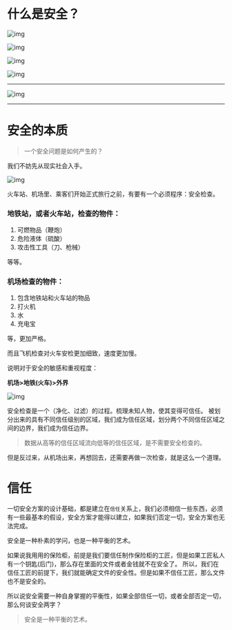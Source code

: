 # 什么是安全？

![img](https://aceld.gitbooks.io/attack-tool/content/%E5%AE%89%E5%85%A802.png)

![img](https://aceld.gitbooks.io/attack-tool/content/%E5%AE%89%E5%85%A803.jpeg)

![img](https://aceld.gitbooks.io/attack-tool/content/%E5%AE%89%E5%85%A804.jpeg)

![img](https://aceld.gitbooks.io/attack-tool/content/%E5%AE%89%E5%85%A805.jpg)

------

![img](https://aceld.gitbooks.io/attack-tool/content/%E5%AE%89%E5%85%A801.png)

------

# 安全的本质

> 一个安全问题是如何产生的？

我们不妨先从现实社会入手。

![img](https://aceld.gitbooks.io/attack-tool/content/%E5%AE%89%E5%85%A806.jpg)

火车站、机场里、乘客们开始正式旅行之前，有要有一个必须程序：安全检查。

### 地铁站，或者火车站，检查的物件：

1. 可燃物品（鞭炮）
2. 危险液体（硫酸）
3. 攻击性工具（刀、枪械）

等等。

### 机场检查的物件：

1. 包含地铁站和火车站的物品
2. 打火机
3. 水
4. 充电宝

等，更加严格。

而且飞机检查对火车安检更加细致，速度更加慢。

说明对于安全的敏感和重视程度：

**机场>地铁(火车)>外界**

![img](https://aceld.gitbooks.io/attack-tool/content/%E5%AE%89%E5%85%A807.png)

安全检查是一个（净化、过滤）的过程。梳理未知人物，使其变得可信任。 被划分出来的具有不同信任级别的区域，我们成为信任区域，划分两个不同信任区域之间的边界，我们成为信任边界。

> 数据从高等的信任区域流向低等的信任区域，是不需要安全检查的。

但是反过来，从机场出来，再想回去，还需要再做一次检查，就是这么一个道理。

# 信任

一切安全方案的设计基础，都是建立在`信任`关系上，我们必须相信一些东西，必须有一些最基本的假设，安全方案才能得以建立，如果我们否定一切，安全方案也无法完成。

安全是一种朴素的学问，也是一种平衡的艺术。

如果说我用用的保险柜，前提是我们要信任制作保险柜的工匠，但是如果工匠私人有一个钥匙(后门)，那么存在里面的文件或者金钱就不在安全了。 所以，我们在信任工匠的前提下，我们就能确定文件的安全性。但是如果不信任工匠，那么文件也不是安全的。

所以说安全需要一种自身掌握的平衡性，如果全部信任一切，或者全部否定一切，那么何谈安全两字？

> 安全是一种平衡的艺术。